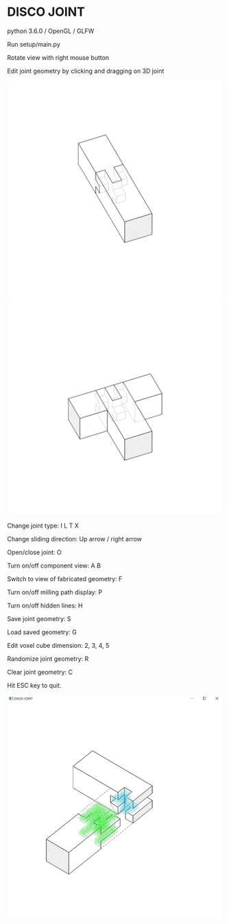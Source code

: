 # DISCO JOINT

python 3.6.0 / OpenGL / GLFW

Run setup/main.py

Rotate view with right mouse button

Edit joint geometry by clicking and dragging on 3D joint

![disco_joint_interface.py screenshot](Screenshots/screenshot_type_I.png) ![disco_joint_interface.py screenshot](Screenshots/screenshot_type_T.png)

Change joint type: I L T X

Change sliding direction: Up arrow / right arrow

Open/close joint: O

Turn on/off component view: A B

Switch to view of fabricated geometry: F

Turn on/off milling path display: P

Turn on/off hidden lines: H

Save joint geometry: S

Load saved geometry: G

Edit voxel cube dimension: 2, 3, 4, 5

Randomize joint geometry: R

Clear joint geometry: C

Hit ESC key to quit.

![disco_joint_interface.py screenshot](Screenshot.JPG)
